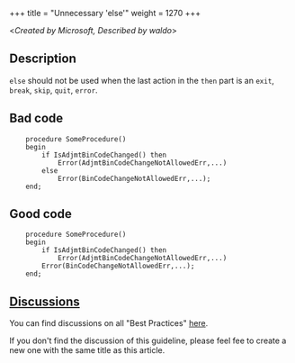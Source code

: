 +++
title = "Unnecessary 'else'"
weight = 1270
+++

<_Created by Microsoft, Described by waldo_\>

## Description
`else` should not be used when the last action in the `then` part is an `exit`, `break`, `skip`, `quit`, `error`. 

## Bad code

```al
    procedure SomeProcedure()
    begin
        if IsAdjmtBinCodeChanged() then
            Error(AdjmtBinCodeChangeNotAllowedErr,...)
        else
            Error(BinCodeChangeNotAllowedErr,...);
    end;
```

## Good code
```al
    procedure SomeProcedure()
    begin
        if IsAdjmtBinCodeChanged() then
            Error(AdjmtBinCodeChangeNotAllowedErr,...)
        Error(BinCodeChangeNotAllowedErr,...);
    end;
```


## [Discussions](https://github.com/microsoft/alguidelines/discussions/categories/bc-best-practices?discussions_q=unnecessary+else+category%3A%22BC+Best+Practices%22)

You can find discussions on all "Best Practices" [here](https://github.com/microsoft/alguidelines/discussions/categories/bc-best-practices).

If you don't find the discussion of this guideline, please feel fee to create a new one with the same title as this article.  
